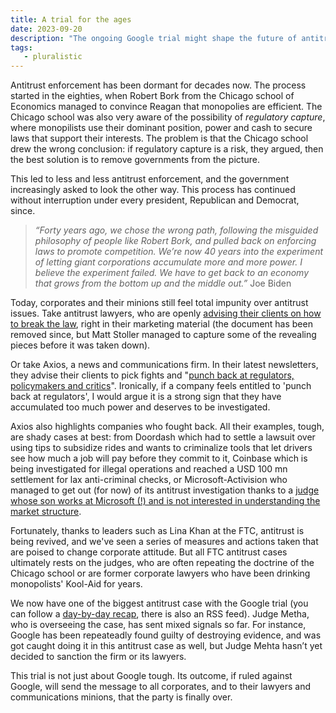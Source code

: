 ```yaml
---
title: A trial for the ages
date: 2023-09-20
description: "The ongoing Google trial might shape the future of antitrust enforcement for the rest of the decade."
tags:
   - pluralistic
---
```


Antitrust enforcement has been dormant for decades now. The process started in the eighties, when Robert Bork from the Chicago school of Economics managed to convince Reagan that monopolies are efficient. 
The Chicago school was also very aware of the possibility of *regulatory capture*, where monopilists use their dominant position, power and cash to secure laws that support their interests. 
The problem is that the Chicago school drew the wrong conclusion: if regulatory capture is a risk, they argued, then the best solution is to remove governments from the picture.

This led to less and less antitrust enforcement, and the government increasingly asked to look the other way. This process has continued without interruption under every president, Republican and Democrat, since.

> *“Forty years ago, we chose the wrong path, following the misguided philosophy of people like Robert Bork, and pulled back on enforcing laws to promote competition. We’re now 40 years into the experiment of letting giant corporations accumulate more and more power. I believe the experiment failed. We have to get back to an economy that grows from the bottom up and the middle out.”* Joe Biden

Today, corporates and their minions still feel total impunity over antitrust issues. 
Take antitrust lawyers, who are openly [advising their clients on how to break the law](https://www.thebignewsletter.com/p/the-big-law-cartel-how-antitrust?utm_source=%2Fsearch%2Fmarketing&utm_medium=reader2), right in their marketing material (the document has been removed since, but Matt Stoller managed to capture some of the revealing pieces before it was taken down).

Or take Axios, a news and communications firm. 
In their latest newsletters, they advise their clients to pick fights and "[punch back at regulators, policymakers and critics](https://www.axios.com/newsletters/axios-communicators-d6a5a46d-b44b-4dc4-80b7-9b1f69a286fe.html)".
Ironically, if a company feels entitled to 'punch back at regulators', I would argue it is a strong sign that they have accumulated too much power and deserves to be investigated.

Axios also highlights companies who fought back. All their examples, tough, are shady cases at best: from Doordash which had to settle a lawsuit over using tips to subsidize rides and wants to criminalize tools that let drivers see how much a job will pay before they commit to it, Coinbase which is being investigated for illegal operations and reached a USD 100 mn settlement for lax anti-criminal checks, or Microsoft-Activision who managed to get out (for now) of its antitrust investigation thanks to a [judge whose son works at Microsoft (!) and is not interested in understanding the market structure](https://www.thebignewsletter.com/p/judge-rules-for-microsoft-mergers?publication_id=11524&post_id=134496237&isFreemail=true).

Fortunately, thanks to leaders such as Lina Khan at the FTC, antitrust is being revived, and we've seen a series of measures and actions taken that are poised to change corporate attitude. But all FTC antitrust cases ultimately rests on the judges, who are often repeating the doctrine of the Chicago school or are former corporate lawyers who have been drinking monopolists' Kool-Aid for years. 

We now have one of the biggest antitrust case with the Google trial (you can follow a [day-by-day recap](https://www.bigtechontrial.com/), there is also an RSS feed). Judge Metha, who is overseeing the case, has sent mixed signals so far.
For instance, Google has been repeateadly found guilty of destroying evidence, and was got caught doing it in this antitrust case as well, but Judge Mehta hasn’t yet decided to sanction the firm or its lawyers.

This trial is not just about Google tough. Its outcome, if ruled against Google, will send the message to all corporates, and to their lawyers and communications minions, that the party is finally over.
